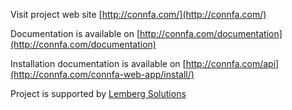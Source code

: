 Visit project web site [http://connfa.com/](http://connfa.com/)

Documentation is available on [http://connfa.com/documentation](http://connfa.com/documentation)

Installation documentation is available on [http://connfa.com/api](http://connfa.com/connfa-web-app/install/)

Project is supported by [Lemberg Solutions](http://lemberg.co.uk)

